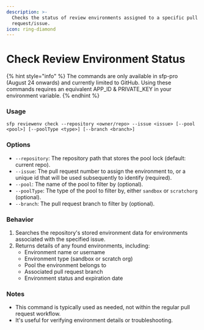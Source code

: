 ```yaml
---
description: >-
  Checks the status of review environments assigned to a specific pull
  request/issue.
icon: ring-diamond
---
```


# Check Review Environment Status

{% hint style="info" %}
The commands are only available in sfp-pro (August 24 onwards) and currently limited to GitHub. Using these commands requires an equivalent APP\_ID & PRIVATE\_KEY in your environment variable.
{% endhint %}

### Usage

```
sfp reviewenv check --repository <owner/repo> --issue <issue> [--pool <pool>] [--poolType <type>] [--branch <branch>]
```

### Options

* `--repository`: The repository path that stores the pool lock (default: current repo).
* `--issue`: The pull request number to assign the environment to, or a unique id that will be used subsequently to identify (required).
* `--pool`: The name of the pool to filter by (optional).
* `--poolType`: The type of the pool to filter by, either `sandbox` or `scratchorg` (optional).
* `--branch`: The pull request branch to filter by (optional).

### Behavior

1. Searches the repository's stored environment data for environments associated with the specified issue.
2. Returns details of any found environments, including:
   * Environment name or username
   * Environment type (sandbox or scratch org)
   * Pool the environment belongs to
   * Associated pull request branch
   * Environment status and expiration date

### Notes

* This command is typically used as needed, not within the regular pull request workflow.
* It's useful for verifying environment details or troubleshooting.


